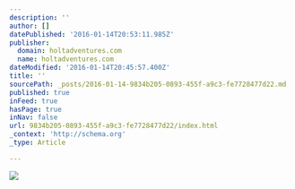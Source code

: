 ```yaml
---
description: ''
author: []
datePublished: '2016-01-14T20:53:11.985Z'
publisher:
  domain: holtadventures.com
  name: holtadventures.com
dateModified: '2016-01-14T20:45:57.400Z'
title: ''
sourcePath: _posts/2016-01-14-9834b205-0893-455f-a9c3-fe7728477d22.md
published: true
inFeed: true
hasPage: true
inNav: false
url: 9834b205-0893-455f-a9c3-fe7728477d22/index.html
_context: 'http://schema.org'
_type: Article

---
```

![](http://holtadventures.com/wp-content/Gallery/Laos/DSC_0321.JPG)